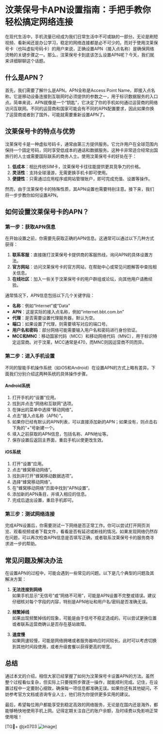 # 汶莱保号卡APN设置指南：手把手教你轻松搞定网络连接

在现代生活中，手机流量已经成为我们日常生活中不可或缺的一部分。无论是刷短视频、看新闻还是办公学习，稳定的网络连接都是必不可少的。而对于使用汶莱保号卡（也叫虚拟号码卡）的用户来说，正确设置APN（接入点名称）是确保网络流畅的关键步骤之一。那么，汶莱保号卡到底该怎么设置APN呢？今天，我们就来详细聊聊这个话题。

## 什么是APN？

首先，我们需要了解什么是APN。APN全称是Access Point Name，即接入点名称。它是移动设备连接到互联网时必须提供的参数之一，用于标识数据服务的入口点。简单来说，APN就像是一个“钥匙”，它决定了你的手机如何通过运营商的网络访问互联网。不同的运营商和国家可能会有不同的APN配置要求，因此如果你换了运营商或者到了国外，可能就需要重新设置APN了。

## 汶莱保号卡的特点与优势

汶莱保号卡是一种虚拟号码卡，通常由第三方提供服务。它允许用户在全球范围内保持一个固定号码，同时享受低成本的通话和数据服务。这种卡非常适合经常出国旅行的人士或需要国际联系的商务人士。使用汶莱保号卡的好处在于：

1. **低成本**：相比传统SIM卡，汶莱保号卡往往能提供更具竞争力的价格。
2. **灵活性**：支持全球漫游，无需更换手机卡即可使用。
3. **便捷性**：只需通过应用程序或网站管理账户，即可完成充值、设置等操作。

然而，由于汶莱保号卡的特殊性质，其APN设置也需要特别注意。接下来，我们将一步步教你如何设置APN。

## 如何设置汶莱保号卡的APN？

### 第一步：获取APN信息

在开始设置之前，你需要先获取正确的APN信息。这通常可以通过以下几种方式获得：

1. **联系客服**：直接拨打汶莱保号卡提供商的客服热线，询问APN的具体设置方法。
2. **官方网站**：访问汶莱保号卡的官方网站，在帮助中心或常见问题解答中查找相关信息。
3. **在线社区**：加入一些关于汶莱保号卡的用户群组或论坛，向其他用户请教经验。

通常情况下，APN信息包括以下几个关键字段：

- **名称**：例如“Internet”或“Data”
- **APN**：这是实际的接入点名称，例如“internet.bbt.com.bn”
- **代理**：是否需要设置代理服务器，默认为空。
- **端口**：如果设置了代理，则需要填写对应的端口号。
- **用户名和密码**：部分网络可能需要输入用户名和密码进行身份验证。
- **MCC和MNC**：移动国家代码（MCC）和移动网络代码（MNC），用于标识特定运营商。对于汶莱，MCC通常是470，而MNC则因运营商不同而异。

### 第二步：进入手机设置

不同的智能手机操作系统（如iOS和Android）在设置APN的方式上略有差异。下面我们分别介绍这两种系统的具体操作步骤。

#### Android系统

1. 打开手机的“设置”应用。
2. 找到并点击“网络和互联网”选项。
3. 在弹出的菜单中选择“移动网络”。
4. 点击“接入点名称（APN）”。
5. 如果你已经有默认的APN列表，可以直接添加新的APN；如果没有，则点击右下角的“+”号新建一个。
6. 填入之前获取的APN信息，包括名称、APN地址等。
7. 保存设置后返回主界面，重启手机以使更改生效。

#### iOS系统

1. 打开“设置”应用。
2. 点击“蜂窝移动网络”。
3. 找到并打开“蜂窝移动数据选项”。
4. 选择“蜂窝移动网络”。
5. 在“蜂窝移动网络”页面中找到“APN设置”。
6. 添加新的APN条目，并填入相应的信息。
7. 完成后退出设置，重启手机即可。

### 第三步：测试网络连接

完成APN设置后，你需要测试一下网络是否正常工作。你可以尝试打开网页浏览、观看视频或者下载文件，看看是否有延迟或断线的情况。如果发现网络仍然存在问题，可以再次检查APN信息是否填写正确，或者联系汶莱保号卡的服务商寻求进一步的帮助。

## 常见问题及解决办法

在设置APN的过程中，可能会遇到一些常见的问题。以下是几个典型的问题及其解决方案：

1. **无法连接到网络**  
   如果手机显示“无信号”或“网络不可用”，可能是APN设置不完整或错误。建议仔细核对每个字段的内容，特别是APN地址和用户名/密码是否准确无误。

2. **频繁掉线**  
   如果出现频繁掉线的现象，可能是由于信号不稳定造成的。可以尝试更换位置或者联系运营商确认是否存在基站故障。

3. **速度慢**  
   如果网速较慢，可能是网络拥堵或者服务器响应时间较长。此时可以考虑切换到其他时间段使用，或者升级套餐以获得更高的带宽。

## 总结

通过本文的介绍，相信大家已经掌握了如何为汶莱保号卡设置APN的方法。虽然整个过程看似复杂，但实际上只要按照步骤逐一操作，就能顺利完成。记住，在设置过程中一定要耐心细致，确保每一项信息都准确无误。如果你还有其他疑问，不妨参考官方文档或咨询专业人士，他们将为你提供更多实用的建议。

最后，希望每位用户都能享受到稳定高效的网络服务，无论是在国内还是海外，都能够畅快地使用手机上网。记得定期关注自己的账户余额，及时续费以免影响正常使用哦！

[TG💪+ @jx0703 ![Image](https://github.com/user-attachments/assets/dbca1d08-cadb-493c-b0ec-ad6f7a83f270)]